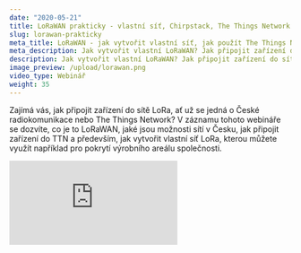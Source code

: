 ```yaml
---
date: "2020-05-21"
title: LoRaWAN prakticky - vlastní síť, Chirpstack, The Things Network
slug: lorawan-prakticky
meta_title: LoRaWAN - jak vytvořit vlastní síť, jak použít The Things Network, záznam webináře | HARDWARIO Akademie
meta_description: Jak vytvořit vlastní LoRaWAN? Jak připojit zařízení do sítě LoRa, ať už se jedná o České radiokomunikace nebo The Things Network?
description: Jak vytvořit vlastní LoRaWAN? Jak připojit zařízení do sítě LoRa, ať už se jedná o České radiokomunikace nebo The Things Network?
image_preview: /upload/lorawan.png
video_type: Webinář
weight: 35
---
```


Zajímá vás, jak připojit zařízení do sítě LoRa, ať už se jedná o České radiokomunikace nebo The Things Network? V záznamu tohoto webináře se dozvíte, co je to LoRaWAN, jaké jsou možnosti sítí v Česku, jak připojit zařízení do TTN a především, jak vytvořit vlastní síť LoRa, kterou můžete využít například pro pokrytí výrobního areálu společnosti.

<div class = "video-container">
<iframe src="https://www.youtube-nocookie.com/embed/qMK4uZR-Tbk?modestbranding=1&amp;showinfo=0&amp;rel=0&amp;html5=1&amp;widgetid=2" frameborder="0" allow="accelerometer; autoplay; encrypted-media; gyroscope; picture-in-picture" allowfullscreen></iframe>
</div>
